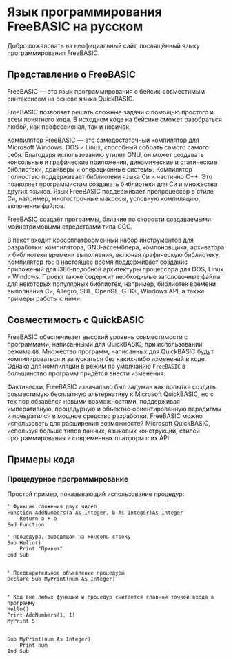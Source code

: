 ﻿# Язык программирования FreeBASIC на русском

Добро пожаловать на неофициальный сайт, посвящённый языку программирования FreeBASIC.


## Представление о FreeBASIC

FreeBASIC — это язык программирования с бейсик‐совместимым синтаксисом на основе языка QuickBASIC.

FreeBASIC позволяет решать сложные задачи с помощью простого и всем понятного кода. В исходном коде на бейсике сможет разобраться любой, как профессионал, так и новичок.

Компилятор FreeBASIC — это самодостаточный компилятор для Microsoft Windows, DOS и Linux, способный собрать самого самого себя. Благодаря использованию утилит GNU, он может создавать консольные и графические приложения, динамические и статические библиотеки, драйверы и операционные системы. Компилятор полностью поддерживает библиотеки языка Си и частично C++. Это позволяет программистам создавать библиотеки для Си и множества других языков. Язык FreeBASIC поддерживает препроцессор в стиле Си, например, многострочные макросы, условную компиляцию, включение файлов.

FreeBASIC создаёт программы, близкие по скорости создаваемыми мэйнстримовыми стредствами типа GCC.

В пакет входит кроссплатформенный набор инструментов для разработки: компилятора, GNU‐ассемблера, компоновщика, архиватора и библиотеки времени выполнения, включая графическую библиотеку. Компилятор `fbc` в настоящее время поддерживает создание приложений для i386‐подобной архитектуры процессора для DOS, Linux и Windows. Проект также содержит необходимые заголовочные файлы для некоторых популярных библиотек, например, библиотек времени выполнения Си, Allegro, SDL, OpenGL, GTK+, Windows API, а также примеры работы с ними.


## Совместимость с QuickBASIC

FreeBASIC обеспечивает высокий уровень совместимости с программами, написанными для QuickBASIC, при использовании режима `QB`. Множество программ, написанных для QuickBASIC будут компилироваться и запускаться без каких‐либо изменений в коде. Однако для компиляции в режим по умолчанию `FreeBASIC` в большинство программ придётся внести изменения.

Фактически, FreeBASIC изначально был задуман как попытка создать совместимую бесплатную альтернативу к Microsoft QuickBASIC, но с тех пор  обзавёлся новыми возможностями, поддерживая императивную, процедурную и объектно‐ориентированную парадигмы и превратился в мощное средство разработки. FreeBASIC можно использовать для расширения возможностей Microsoft QuickBASIC, используя больше типов данных, языковых конструкций, стилей программирования и современных платформ с их API.


## Примеры кода

### Процедурное программирование

Простой пример, показывающий использование процедур:

```FreeBASIC
' Функция сложения двух чисел
Function AddNumbers(a As Integer, b As Integer)As Integer
    Return a + b
End Function

' Процедура, выводящая на консоль строку
Sub Hello()
    Print "Привет"
End Sub


' Предварительное объявление процедуры
Declare Sub MyPrint(num As Integer)


' Код вне любых функций и процедур считается главной точкой входа в программу
Hello()
Print AddNumbers(1, 1)
MyPrint 5


Sub MyPrint(num As Integer)
    Print num
End Sub
```
